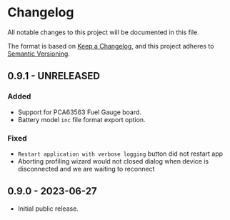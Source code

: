 # Changelog

All notable changes to this project will be documented in this file.

The format is based on [Keep a Changelog](https://keepachangelog.com/en/1.0.0/),
and this project adheres to
[Semantic Versioning](https://semver.org/spec/v2.0.0.html).

## 0.9.1 - UNRELEASED

### Added

-   Support for PCA63563 Fuel Gauge board.
-   Battery model `inc` file format export option.

### Fixed

-   `Restart application with verbose logging` button did not restart app
-   Aborting profiling wizard would not closed dialog when device is
    disconnected and we are waiting to reconnect

## 0.9.0 - 2023-06-27

-   Initial public release.
